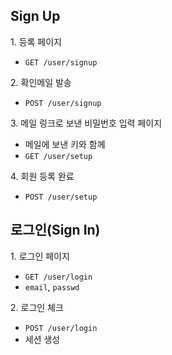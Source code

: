 ## Sign Up

1\. 등록 페이지
  - `GET /user/signup`

2\. 확인메일 발송
  - `POST /user/signup`

3\. 메일 링크로 보낸 비밀번호 입력 페이지
  - 메일에 보낸 키와 함께 
  - `GET /user/setup`

4\. 회원 등록 완료
  - `POST /user/setup`

## 로그인(Sign In)

1\. 로그인 페이지
  - `GET /user/login`
  - `email`, `passwd`

2\. 로그인 체크
  - `POST /user/login`
  - 세션 생성


